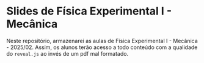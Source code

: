 # Slides de Física Experimental I - Mecânica
Neste repositório, armazenarei as aulas de Física Experimental I - Mecânica -
2025/02. Assim, os alunos terão acesso a todo conteúdo com a qualidade
do `reveal.js` ao invés de um pdf mal formatado.
